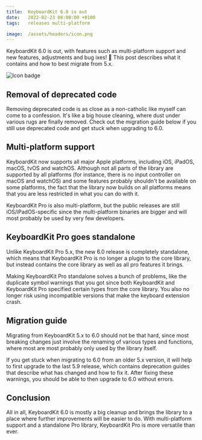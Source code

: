 ```yaml
---
title:  KeyboardKit 6.0 is out
date:   2022-02-23 08:00:00 +0100
tags:   releases multi-platform

image:  /assets/headers/icon.png
---
```


KeyboardKit 6.0 is out, with features such as multi-platform support and new features, adjustments and bug ixes! 🚀 This post describes what it contains and how to best migrate from 5.x.

![Icon badge]({{page.image}})


## Removal of deprecated code

Removing deprecated code is as close as a non-catholic like myself can come to a confession. It's like a big house cleaning, where dust under various rugs are finally removed. Check out the migration guide below if you still use deprecated code and get stuck when upgrading to 6.0.


## Multi-platform support

KeyboardKit now supports all major Apple platforms, including iOS, iPadOS, macOS, tvOS and watchOS. Although not all parts of the library are supported by all platforms (for instance, there is no input controller on macOS and watchOS) and some features probably shouldn't be available on some platforms, the fact that the library now builds on all platforms means that you are less restricted in what you can do with it.

KeyboardKit Pro is also multi-platform, but the public releases are still iOS/iPadOS-specific since the multi-platform binaries are bigger and will most probably be used by very few developers.


## KeyboardKit Pro goes standalone

Unlike KeyboardKit Pro 5.x, the new 6.0 release is completely standalone, which means that KeyboardKit Pro is no longer a plugin to the core library, but instead contains the core library as well as all pro features it brings.

Making KeyboardKit Pro standalone solves a bunch of problems, like the duplicate symbol warnings that you got since both KeyboardKit and KeyboardKit Pro specified certain types from the core library. You also no longer risk using incompatible versions that make the keyboard extension crash.


## Migration guide

Migrating from KeyboardKit 5.x to 6.0 should not be that hard, since most breaking changes just involve the renaming of various types and functions, where most are most probably only used by the library itself.

If you get stuck when migrating to 6.0 from an older 5.x version, it will help to first upgrade to the last 5.9 release, which contains deprecation guides that describe what has changed and how to fix it. After fixing these warnings, you should be able to then upgrade to 6.0 without errors.


## Conclusion

All in all, KeyboardKit 6.0 is mostly a big cleanup and brings the library to a place where further improvements will be easier to do. With multi-platform support and a standalone Pro library, KeyboardKit Pro is more versatile than ever.
